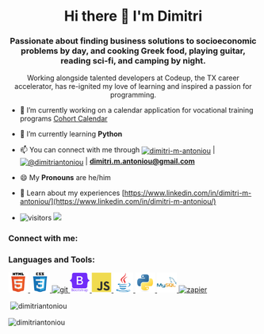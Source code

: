 <h1 align="center">Hi there 👋 I'm Dimitri</h1>
<h3 align="center">Passionate about finding business solutions to socioeconomic problems by day, and cooking Greek food, playing guitar, reading sci-fi, and camping by night.</h3>
<p align="center">Working alongside talented developers at Codeup, the TX career accelerator, has re-ignited my love of learning and inspired a passion for programming.</p>


- 🔭 I’m currently working on a calendar application for vocational training programs [Cohort Calendar](https://github.com/dimitriantoniou/cohort-calendar)

- 🌱 I’m currently learning **Python**

- 📫 You can connect with me through 
<a href="https://linkedin.com/in/dimitri-m-antoniou" target="blank"><img align="center" src="https://cdn.jsdelivr.net/npm/simple-icons@3.0.1/icons/linkedin.svg" alt="dimitri-m-antoniou" height="30" width="40" /></a> | <a href="https://medium.com/@dimitriantoniou" target="blank"><img align="center" src="https://cdn.jsdelivr.net/npm/simple-icons@3.0.1/icons/medium.svg" alt="@dimitriantoniou" height="30" width="40" /></a> |
**dimitri.m.antoniou@gmail.com**

- 😄 My **Pronouns** are he/him<br>

- 📄 Learn about my experiences [https://www.linkedin.com/in/dimitri-m-antoniou/](https://www.linkedin.com/in/dimitri-m-antoniou/)

- ![visitors](https://visitor-badge.glitch.me/badge?page_id=page.id) <img src="https://komarev.com/ghpvc/?username=dimitriantoniou&label=Profile%20views&color=0e75b6&style=flat" />


<h3 align="left">Connect with me:</h3>


<h3 align="left">Languages and Tools:</h3>
<p align="left"> 
    <a href="https://www.w3.org/html/" target="_blank"> <img src="https://raw.githubusercontent.com/devicons/devicon/master/icons/html5/html5-original-wordmark.svg" alt="html5" width="40" height="40"/> </a> 
  <a href="https://www.w3schools.com/css/" target="_blank"> <img src="https://raw.githubusercontent.com/devicons/devicon/master/icons/css3/css3-original-wordmark.svg" alt="css3" width="40" height="40"/> </a> <a href="https://git-scm.com/" target="_blank"> <img src="https://www.vectorlogo.zone/logos/git-scm/git-scm-icon.svg" alt="git" width="40" height="40"/> </a> 
  <a href="https://getbootstrap.com" target="_blank"> <img src="https://raw.githubusercontent.com/devicons/devicon/master/icons/bootstrap/bootstrap-plain-wordmark.svg" alt="bootstrap" width="40" height="40"/> </a> 
    <a href="https://developer.mozilla.org/en-US/docs/Web/JavaScript" target="_blank"> <img src="https://raw.githubusercontent.com/devicons/devicon/master/icons/javascript/javascript-original.svg" alt="javascript" width="40" height="40"/> </a> 
  <a href="https://www.java.com" target="_blank"> <img src="https://raw.githubusercontent.com/devicons/devicon/master/icons/java/java-original.svg" alt="java" width="40" height="40"/> </a> 
    <a href="https://www.python.org" target="_blank"> <img src="https://raw.githubusercontent.com/devicons/devicon/master/icons/python/python-original.svg" alt="python" width="40" height="40"/> </a> 
  <a href="https://www.mysql.com/" target="_blank"> <img src="https://raw.githubusercontent.com/devicons/devicon/master/icons/mysql/mysql-original-wordmark.svg" alt="mysql" width="40" height="40"/> </a> 
  <a href="https://zapier.com" target="_blank"> <img src="https://www.vectorlogo.zone/logos/zapier/zapier-icon.svg" alt="zapier" width="40" height="40"/> </a> </p>

<!--<p><img align="left" src="https://github-readme-stats.vercel.app/api/top-langs?username=dimitriantoniou&show_icons=true&locale=en&layout=compact" alt="dimitriantoniou" /></p>-->

<p>&nbsp;<img align="center" src="https://github-readme-stats.vercel.app/api?username=dimitriantoniou&show_icons=true&locale=en" alt="dimitriantoniou" /></p>

<p><img align="center" src="https://github-readme-streak-stats.herokuapp.com/?user=dimitriantoniou&" alt="dimitriantoniou" /></p>
